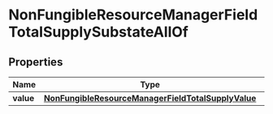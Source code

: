 

# NonFungibleResourceManagerFieldTotalSupplySubstateAllOf


## Properties

| Name | Type | Description | Notes |
|------------ | ------------- | ------------- | -------------|
|**value** | [**NonFungibleResourceManagerFieldTotalSupplyValue**](NonFungibleResourceManagerFieldTotalSupplyValue.md) |  |  |



